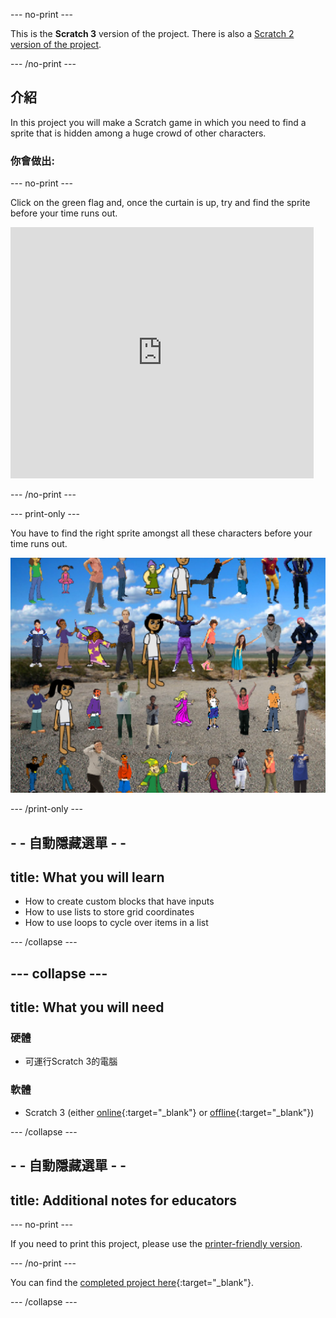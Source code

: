 \--- no-print \---

This is the **Scratch 3** version of the project. There is also a [Scratch 2 version of the project](https://projects.raspberrypi.org/en/projects/lineup-scratch2).

\--- /no-print \---

## 介紹

In this project you will make a Scratch game in which you need to find a sprite that is hidden among a huge crowd of other characters.

### 你會做出:

\--- no-print \---

Click on the green flag and, once the curtain is up, try and find the sprite before your time runs out.

<div class="scratch-preview">
  <iframe allowtransparency="true" width="485" height="402" src="https://scratch.mit.edu/projects/embed/259020474/?autostart=false" frameborder="0" scrolling="no"></iframe>
</div>

\--- /no-print \---

\--- print-only \---

You have to find the right sprite amongst all these characters before your time runs out.

![showcase](images/showcase.png)

\--- /print-only \---

## - - 自動隱藏選單 - -

## title: What you will learn

+ How to create custom blocks that have inputs
+ How to use lists to store grid coordinates
+ How to use loops to cycle over items in a list

\--- /collapse \---

## \--- collapse \---

## title: What you will need

### 硬體

+ 可運行Scratch 3的電腦

### 軟體

+ Scratch 3 (either [online](http://rpf.io/scratchon){:target="_blank"} or [offline](http://rpf.io/scratchoff){:target="_blank"})

\--- /collapse \---

## - - 自動隱藏選單 - -

## title: Additional notes for educators

\--- no-print \---

If you need to print this project, please use the [printer-friendly version](https://projects.raspberrypi.org/en/projects/lineup/print).

\--- /no-print \---

You can find the [completed project here](http://rpf.io/p/en/lineup-get){:target="_blank"}.

\--- /collapse \---